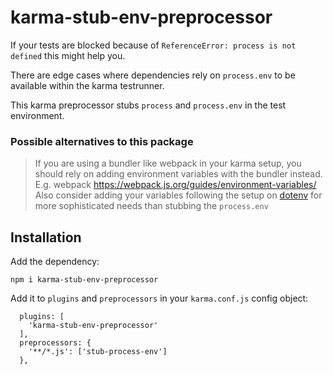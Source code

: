 # karma-stub-env-preprocessor

If your tests are blocked because of `ReferenceError: process is not defined` this might help you.

There are edge cases where dependencies rely on `process.env` to be available within the karma testrunner.

This karma preprocessor stubs `process` and `process.env` in the test environment.

### Possible alternatives to this package

> If you are using a bundler like webpack in your karma setup, 
> you should rely on adding environment variables with the bundler instead.
> E.g. webpack https://webpack.js.org/guides/environment-variables/
> Also consider adding your variables following the setup on [dotenv](https://github.com/motdotla/dotenv) for more sophisticated needs than stubbing the `process.env` 

## Installation

Add the dependency:

```
npm i karma-stub-env-preprocessor
```

Add it to `plugins` and `preprocessors` in your `karma.conf.js` config object:

```
  plugins: [
    'karma-stub-env-preprocessor'
  ],
  preprocessors: {
    '**/*.js': ['stub-process-env']
  },
```
